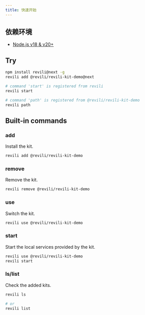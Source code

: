 ```yaml
---
title: 快速开始
---
```


## 依赖环境

- [Node.js v18 & v20+](https://nodejs.org/en/)

## Try

```bash
npm install revili@next -g
revili add @revili/revili-kit-demo@next

# command 'start' is registered from revili
revili start

# command 'path' is registered from @revili/revili-kit-demo
revili path
```

## Built-in commands

### add

Install the kit.

```bash
revili add @revili/revili-kit-demo
```

### remove

Remove the kit.

```bash
revili remove @revili/revili-kit-demo
```

### use

Switch the kit.

```bash
revili use @revili/revili-kit-demo
```

### start

Start the local services provided by the kit.

```bash
revili use @revili/revili-kit-demo
revili start
```

### ls/list

Check the added kits.

```bash
revili ls

# or
revili list
```
